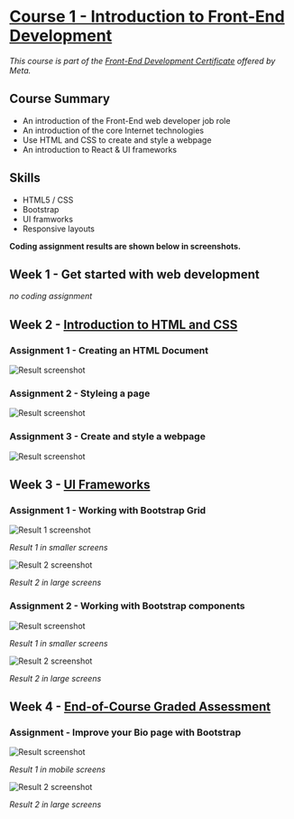 # [Course 1 - Introduction to Front-End Development](https://www.coursera.org/learn/introduction-to-front-end-development?specialization=meta-front-end-developer)

_This course is part of the [Front-End Development Certificate](https://www.coursera.org/professional-certificates/meta-front-end-developer) offered by Meta._

## Course Summary

- An introduction of the Front-End web developer job role
- An introduction of the core Internet technologies
- Use HTML and CSS to create and style a webpage
- An introduction to React & UI frameworks

## Skills

- HTML5 / CSS
- Bootstrap
- UI framworks
- Responsive layouts

**Coding assignment results are shown below in screenshots.**

## Week 1 - Get started with web development

_no coding assignment_

## Week 2 - [Introduction to HTML and CSS]()

### Assignment 1 - Creating an HTML Document

![Result screenshot](./week2%20-%20Introduction%20to%20HTML%20and%20CSS/assignment1%20-%20creating%20an%20HTML%20document/result/result.png)

### Assignment 2 - Styleing a page

![Result screenshot](./week2%20-%20Introduction%20to%20HTML%20and%20CSS/assignment2%20-%20styling%20a%20page/result/result.png)

### Assignment 3 - Create and style a webpage

![Result screenshot](./week2%20-%20Introduction%20to%20HTML%20and%20CSS/assignment3%20-%20create%20and%20style%20a%20web%20page/result/result.png)

## Week 3 - [UI Frameworks]()

### Assignment 1 - Working with Bootstrap Grid

![Result 1 screenshot](./week3%20-%20UI%20Frameworks/assignment1%20-%20working%20with%20bootstrap%20grid/result/result1.png)

_Result 1 in smaller screens_

![Result 2 screenshot](./week3%20-%20UI%20Frameworks/assignment1%20-%20working%20with%20bootstrap%20grid/result/result2-lg.png)

_Result 2 in large screens_

### Assignment 2 - Working with Bootstrap components

![Result screenshot](./week3%20-%20UI%20Frameworks/assignment2%20-%20working%20with%20bootstrap%20components/result/result1.png)

_Result 1 in smaller screens_

![Result 2 screenshot](./week3%20-%20UI%20Frameworks/assignment2%20-%20working%20with%20bootstrap%20components/result/result2-lg.png)

_Result 2 in large screens_

## Week 4 - [End-of-Course Graded Assessment]()

### Assignment - Improve your Bio page with Bootstrap

![Result screenshot](./week4%20-%20End-of-Course%20Graded%20Assessment/assignment%20-%20improve%20your%20bio%20page%20with%20bootstrap/result/result1.png)

_Result 1 in mobile screens_

![Result 2 screenshot](./week4%20-%20End-of-Course%20Graded%20Assessment/assignment%20-%20improve%20your%20bio%20page%20with%20bootstrap/result/result2-lg.png)

_Result 2 in large screens_
